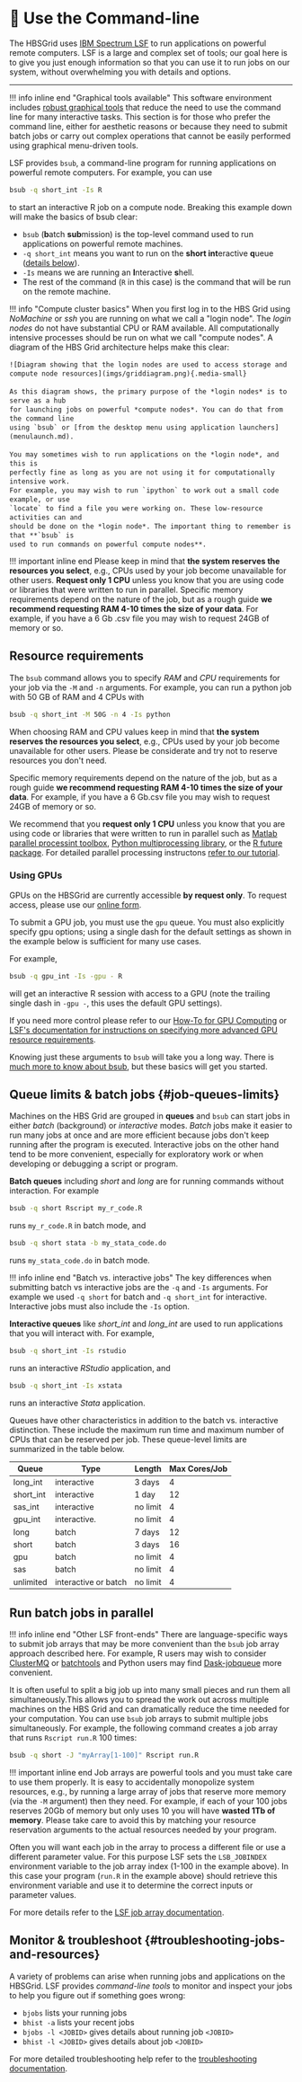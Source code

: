 # 🐚 Use the Command-line

The HBSGrid uses [IBM Spectrum LSF](https://www.ibm.com/docs/en/spectrum-lsf) 
to run applications on powerful remote computers. LSF is a large and complex 
set of tools; our goal here is to give you just enough information so that you
can use it to run jobs on our system, without overwhelming you with details and
options.

---

!!! info inline end "Graphical tools available"
    This software environment includes [robust graphical tools](menulaunch.md)
    that reduce the need to use the command line for many interactive tasks. This
    section is for those who prefer the command line, either for aesthetic reasons or
    because they need to submit batch jobs or carry out complex operations that cannot 
    be easily performed using graphical menu-driven tools.

LSF provides `bsub`, a command-line program for running applications on powerful remote
computers. For example, you can use

``` sh
bsub -q short_int -Is R
```

to start an interactive R job on a compute node. Breaking this example down will
make the basics of bsub clear:

-   `bsub` (**b**atch **sub**mission) is the top-level command used to run applications
    on powerful remote machines.
-   `-q short_int` means you want to run on the **short int**eractive **q**ueue 
([details below](commandline.md#job-queues-limits)).
-   `-Is` means we are running an **I**nteractive **s**hell.
-   The rest of the command (`R` in this case) is the command that will be run on
    the remote machine.

<a name='compute-cluster-basics'></a>
!!! info "Compute cluster basics"
    When you first log in to the HBS Grid using *NoMachine* or *ssh* you are running
    on what we call a "login node". The *login nodes* do not have substantial CPU or
    RAM available. All computationally intensive processes should be run on what we
    call "compute nodes". A diagram of the HBS Grid architecture helps make this
    clear:
     
    ![Diagram showing that the login nodes are used to access storage and compute node resources](imgs/griddiagram.png){.media-small}
     
    As this diagram shows, the primary purpose of the *login nodes* is to serve as a hub 
    for launching jobs on powerful *compute nodes*. You can do that from the command line 
    using `bsub` or [from the desktop menu using application launchers](menulaunch.md).
    
    You may sometimes wish to run applications on the *login node*, and this is
    perfectly fine as long as you are not using it for computationally intensive work.
    For example, you may wish to run `ipython` to work out a small code example, or use
    `locate` to find a file you were working on. These low-resource activities can and
    should be done on the *login node*. The important thing to remember is that **`bsub` is
    used to run commands on powerful compute nodes**.


!!! important inline end
    Please keep in mind that **the system reserves the
    resources you select**, e.g., CPUs used by your job become
    unavailable for other users. **Request only 1 CPU** unless you
    know that you are using code or libraries that were written to run
    in parallel. Specific memory requirements depend on the nature of
    the job, but as a rough guide **we recommend requesting RAM 4-10
    times the size of your data**. For example, if you have a 6 Gb
    .csv file you may wish to request 24GB of memory or so.

## Resource requirements

The `bsub` command allows you to specify *RAM* and *CPU* requirements for your job via the `-M` and `-n` arguments. For example, you can run a python job with 50 GB of RAM
and 4 CPUs with

``` sh
bsub -q short_int -M 50G -n 4 -Is python
```

When choosing RAM and CPU values keep in mind that 
**the system reserves the resources you select**, e.g., CPUs used by your job become unavailable for other users. Please be considerate and try not
to reserve resources you don't need.

Specific memory requirements depend on the nature of the job, but as a rough
guide **we recommend requesting RAM 4-10 times the size of your data**. For
example, if you have a 6 Gb.csv file you may wish to request 24GB of memory or so.

We recommend that you **request only 1 CPU** unless you
know that you are using code or libraries that were written to run
in parallel such as 
[Matlab parallel processint toolbox](https://www.mathworks.com/help/parallel-computing/getting-started-with-parallel-computing-toolbox.html),
[Python multiprocessing library](https://docs.python.org/3/library/multiprocessing.html),
or the [R future package](https://future.futureverse.org/). For detailed parallel
processing instructons [refer to our tutorial](tutorials/scaling-work.md).

### Using GPUs

GPUs on the HBSGrid are currently accessible **by request only**. To request access, please use our [online form](https://forms.office.com/pages/responsepage.aspx?id=Tlb9CUK_IUOPLbjkgvhjXMoIB6PHisBIlawtyGb7ibhUNTJJOERNR1pNRzUzS0g4WkZKWjNHVjBTSy4u).

To submit a GPU job, you must use the `gpu` queue. You must also explicitly
specify gpu options; using a single dash for the default settings as shown in the
example below is sufficient for many use cases.

For example,

``` sh
bsub -q gpu_int -Is -gpu - R
```
will get an interactive R session with access to a GPU (note the trailing
single dash in `-gpu -`, this uses the default GPU settings).

If you need more control please refer to our [How-To for GPU Computing](tutorials/scaling-work.md#gpu-computing) or [LSF's documentation for instructions
on specifying more advanced GPU resource requirements](https://www.ibm.com/docs/en/spectrum-lsf/10.1.0?topic=jobs-submitting-that-require-gpu-resources).

Knowing just these arguments to `bsub` will take you a long way. There is 
[much more to know about bsub](https://www.ibm.com/support/knowledgecenter/SSWRJV_10.1.0/lsf_command_ref/bsub.heading_options.1.html),
but these basics will get you started.

## Queue limits & batch jobs {#job-queues-limits}

Machines on the HBS Grid are grouped in **queues** and `bsub` can start jobs in either
*batch* (background) or *interactive* modes. *Batch* jobs make it easier to run
many jobs at once and are more efficient because jobs don't keep running after the
program is executed. Interactive jobs on the other hand tend to be more
convenient, especially for exploratory work or when developing or debugging a
script or program.

**Batch queues** including *short* and *long* are for running commands without interaction. For example

``` sh
bsub -q short Rscript my_r_code.R
```

runs `my_r_code.R` in batch mode, and

``` sh
bsub -q short stata -b my_stata_code.do
```

runs `my_stata_code.do` in batch mode.

!!! info inline end "Batch vs. interactive jobs"
    The key differences when submitting batch vs interactive jobs are the `-q` and
    `-Is` arguments. For example we used `-q short` for batch and `-q short_int` for 
    interactive. Interactive jobs must also include the `-Is` option.
    

**Interactive queues** like *short_int* and *long_int* are used to run
applications that you will interact with. For example,

``` sh
bsub -q short_int -Is rstudio
```

runs an interactive *RStudio* application, and

``` sh
bsub -q short_int -Is xstata
```

runs an interactive *Stata* application.

Queues have other characteristics<a name='queue-characteristics'> </a>in addition to the batch vs.
interactive distinction. These include the maximum run time and maximum
number of CPUs that can be reserved per job. These queue-level limits
are summarized in the table below.

 | Queue       | Type                   | Length     | Max Cores/Job   | 
 | ----------- | ---------------------- | ---------- | --------------- | 
 | long_int    | interactive            | 3 days     | 4               | 
 | short_int   | interactive            | 1 day      | 12              | 
 | sas_int     | interactive            | no limit   | 4               | 
 | gpu_int     | interactive.           | no limit   | 4               | 
 | long        | batch                  | 7 days     | 12              | 
 | short       | batch                  | 3 days     | 16              | 
 | gpu         | batch                  | no limit   | 4               | 
 | sas         | batch                  | no limit   | 4               | 
 | unlimited   | interactive or batch   | no limit   | 4               | 


## Run batch jobs in parallel

!!! info inline end "Other LSF front-ends"
    There are language-specific ways to submit job arrays that may be more
    convenient than the `bsub` job array approach described here. For
    example, R users may wish to consider
    [ClusterMQ](https://mschubert.github.io/clustermq/) or
    [batchtools](https://mllg.github.io/batchtools/) and Python
    users may find [Dask-jobqueue](https://jobqueue.dask.org/en/latest/index.html)
    more convenient.

It is often useful to split a big job up into many small pieces and
run them all simultaneously.This allows you to spread the work out
across multiple machines on the HBS Grid and can dramatically reduce
the time needed for your computation. You can use `bsub` job arrays to
submit multiple jobs simultaneously. For example, the following
command creates a job array that runs `Rscript run.R` 100 times:

``` sh
bsub -q short -J "myArray[1-100]" Rscript run.R
```

!!! important inline end
    Job arrays are powerful tools and you must take care to use them properly.
    It is easy to accidentally monopolize system resources, e.g., by running
    a large array of jobs that reserve more memory (via the `-M` argument) then they need.
    For example, if each of your 100 jobs reserves 20Gb of memory but only uses 10 you will
    have **wasted 1Tb of memory**. Please take care to avoid this by matching your resource
    reservation arguments to the actual resources needed by your program.

Often you will want each job in the array to process a different file
or use a different parameter value. For this purpose LSF sets the
`LSB_JOBINDEX` environment variable to the job array index (1-100 in
the example above). In this case your program (`run.R` in the example
above) should retrieve this environment variable and use it to
determine the correct inputs or parameter values.

For more details refer to the [LSF job array documentation](https://www.ibm.com/docs/en/spectrum-lsf/10.1.0?topic=administration-job-arrays).

## Monitor & troubleshoot {#troubleshooting-jobs-and-resources}

A variety of problems can arise when running jobs and applications on
the HBSGrid. LSF provides *command-line tools* to monitor and inspect your jobs
to help you figure out if something goes wrong:

- `bjobs` lists your running jobs
- `bhist -a` lists your recent jobs
- `bjobs -l <JOBID>` gives details about running job `<JOBID>`
- `bhist -l <JOBID>` gives details about job `<JOBID>`

For more detailed troubleshooting help refer to the 
[troubleshooting documentation](trouble.md#troubleshooting-jobs-and-resources).
